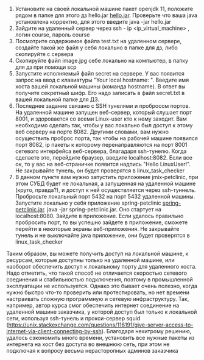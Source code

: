 1. Установите на своей локальной машине пакет openjdk 11, положите рядом в папке для этого дз hello.jar [hello.jar](../files/hello.jar "hello.jar"). Проверьте что ваша java установлена корректно, для этого введите java -jar hello.jar
2. Зайдите на удаленный сервер через ssh - ip <ip\_virtual\_machine> , логин course, пароль course
3. Посмотрите содержимое файла test.txt на удаленном сервере, создайте такой же файл у себя локально в папке для дз, либо скопируйте с сервера
4. Скопируйте файл image.jpg себе локально на компьютер, в папку для дз при помощи scp
5. Запустите исполняемый файл secret на сервере. У вас появится запрос на ввод с клавиатуры "Your local hostname: ". Введите имя хоста вашей локальной машины (команда hostname). В ответ вы получите секретный шифр. Его надо записать в файл secret.txt в вашей локальной папке для ДЗ.
6. Последнее задание связано с SSH тунелями и пробросом портов. На удаленной машине запущен веб-сервер, который слушает порт 8001, и здоровается со всеми Linux-user кто к нему заходит. Вам необходимо сделать так, чтобы у вас локально был доступ к этому веб серверу на порте 8082. Другими словами, вам нужно осуществить проброс порта, так чтобы на рабочей машине появился порт 8082, ip пакеты к которому перенаправляются на порт 8001 сетевого интерфейса веб-сервера, благадаря ssh-тунелю. Когда сделаете это, перейдите браузер, введите localhost:8082. Если все ок, то у вас на веб-страничке появится надпись "Hello LinuxUser!". Не закрывайте тунель, он будет проверятся в linux\_task\_checker
7. В данном пункте вам нужно запустить приложение jmix-petclinic, при этом СУБД будет не локальная, а запущенная на удаленной машине (круто, правда?), и доступ к ней осуществляется через ssh-туннель. Пробросьте локальный порт 5432 на порт 5432 удаленной машины. Запустите локально у себя приложение spring-petclinic [spring-petclinic.jar](../files/spring-petclinic.jar "spring-petclinic.jar"). java -jar spring-petclinic.jar. Оно стартует на localhost:8080. Зайдите в приложение. Если удалось правильно пробросить порт, то вы успешно зайдете в приложение, сможете перейти в некоторые экраны веб-приложения. Не закрывайте тунель и не выключайте java приложение, они будет проверятся в linux\_task\_checker


Таким образом, вы можете получить доступ на локальной машине, к ресурсам, которые доступны только на удаленной машине, или наоборот обеспечить доступ к локальному порту для удаленного хоста. Надо отметить, что такой способ не отличается скоростью сетевого соединения и стабильностью подключения, поэтому в промышленной эксплуатации не используется. Однако это бывает очень полезно, когда нужно быстро что-то проверить или протестировать, но нет времени настраивать сложную программную и сетевую инфраструктуру. Так, например, автор курса смог обеспечить интернет соединение на удаленной машине заказчика, у которой доступ был только к локальной сети, используя ssh-тунель и прокси-сервер squid (https://unix.stackexchange.com/questions/116191/give-server-access-to-internet-via-client-connecting-by-ssh). Благодаря нехитрому решению, удалось сэкономить много времени, установить все нужные пакеты из интернета на хост без доступа во внешнюю сеть, при этом не подключая к вопросу весьма нерасторопных админов заказчика

